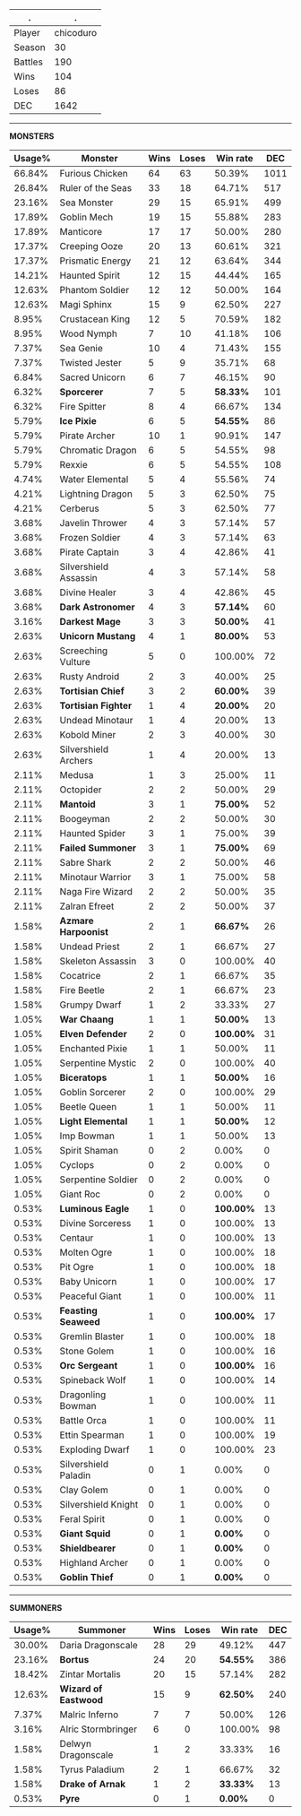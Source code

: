 .|.
|-|-
Player|chicoduro
Season|30
Battles|190
Wins|104
Loses|86
DEC|1642

---
**MONSTERS**

Usage%|Monster|Wins|Loses|Win rate|DEC|
-|-|-|-|-|-|
66.84%|Furious Chicken|64|63|50.39%|1011|
26.84%|Ruler of the Seas|33|18|64.71%|517|
23.16%|Sea Monster|29|15|65.91%|499|
17.89%|Goblin Mech|19|15|55.88%|283|
17.89%|Manticore|17|17|50.00%|280|
17.37%|Creeping Ooze|20|13|60.61%|321|
17.37%|Prismatic Energy|21|12|63.64%|344|
14.21%|Haunted Spirit|12|15|44.44%|165|
12.63%|Phantom Soldier|12|12|50.00%|164|
12.63%|Magi Sphinx|15|9|62.50%|227|
8.95%|Crustacean King|12|5|70.59%|182|
8.95%|Wood Nymph|7|10|41.18%|106|
7.37%|Sea Genie|10|4|71.43%|155|
7.37%|Twisted Jester|5|9|35.71%|68|
6.84%|Sacred Unicorn|6|7|46.15%|90|
6.32%|**Sporcerer**|7|5|**58.33%**|101|
6.32%|Fire Spitter|8|4|66.67%|134|
5.79%|**Ice Pixie**|6|5|**54.55%**|86|
5.79%|Pirate Archer|10|1|90.91%|147|
5.79%|Chromatic Dragon|6|5|54.55%|98|
5.79%|Rexxie|6|5|54.55%|108|
4.74%|Water Elemental|5|4|55.56%|74|
4.21%|Lightning Dragon|5|3|62.50%|75|
4.21%|Cerberus|5|3|62.50%|77|
3.68%|Javelin Thrower|4|3|57.14%|57|
3.68%|Frozen Soldier|4|3|57.14%|63|
3.68%|Pirate Captain|3|4|42.86%|41|
3.68%|Silvershield Assassin|4|3|57.14%|58|
3.68%|Divine Healer|3|4|42.86%|45|
3.68%|**Dark Astronomer**|4|3|**57.14%**|60|
3.16%|**Darkest Mage**|3|3|**50.00%**|41|
2.63%|**Unicorn Mustang**|4|1|**80.00%**|53|
2.63%|Screeching Vulture|5|0|100.00%|72|
2.63%|Rusty Android|2|3|40.00%|25|
2.63%|**Tortisian Chief**|3|2|**60.00%**|39|
2.63%|**Tortisian Fighter**|1|4|**20.00%**|20|
2.63%|Undead Minotaur|1|4|20.00%|13|
2.63%|Kobold Miner|2|3|40.00%|30|
2.63%|Silvershield Archers|1|4|20.00%|13|
2.11%|Medusa|1|3|25.00%|11|
2.11%|Octopider|2|2|50.00%|29|
2.11%|**Mantoid**|3|1|**75.00%**|52|
2.11%|Boogeyman|2|2|50.00%|30|
2.11%|Haunted Spider|3|1|75.00%|39|
2.11%|**Failed Summoner**|3|1|**75.00%**|69|
2.11%|Sabre Shark|2|2|50.00%|46|
2.11%|Minotaur Warrior|3|1|75.00%|58|
2.11%|Naga Fire Wizard|2|2|50.00%|35|
2.11%|Zalran Efreet|2|2|50.00%|37|
1.58%|**Azmare Harpoonist**|2|1|**66.67%**|26|
1.58%|Undead Priest|2|1|66.67%|27|
1.58%|Skeleton Assassin|3|0|100.00%|40|
1.58%|Cocatrice|2|1|66.67%|35|
1.58%|Fire Beetle|2|1|66.67%|23|
1.58%|Grumpy Dwarf|1|2|33.33%|27|
1.05%|**War Chaang**|1|1|**50.00%**|13|
1.05%|**Elven Defender**|2|0|**100.00%**|31|
1.05%|Enchanted Pixie|1|1|50.00%|11|
1.05%|Serpentine Mystic|2|0|100.00%|40|
1.05%|**Biceratops**|1|1|**50.00%**|16|
1.05%|Goblin Sorcerer|2|0|100.00%|29|
1.05%|Beetle Queen|1|1|50.00%|11|
1.05%|**Light Elemental**|1|1|**50.00%**|12|
1.05%|Imp Bowman|1|1|50.00%|13|
1.05%|Spirit Shaman|0|2|0.00%|0|
1.05%|Cyclops|0|2|0.00%|0|
1.05%|Serpentine Soldier|0|2|0.00%|0|
1.05%|Giant Roc|0|2|0.00%|0|
0.53%|**Luminous Eagle**|1|0|**100.00%**|13|
0.53%|Divine Sorceress|1|0|100.00%|13|
0.53%|Centaur|1|0|100.00%|13|
0.53%|Molten Ogre|1|0|100.00%|18|
0.53%|Pit Ogre|1|0|100.00%|18|
0.53%|Baby Unicorn|1|0|100.00%|17|
0.53%|Peaceful Giant|1|0|100.00%|11|
0.53%|**Feasting Seaweed**|1|0|**100.00%**|17|
0.53%|Gremlin Blaster|1|0|100.00%|18|
0.53%|Stone Golem|1|0|100.00%|16|
0.53%|**Orc Sergeant**|1|0|**100.00%**|16|
0.53%|Spineback Wolf|1|0|100.00%|14|
0.53%|Dragonling Bowman|1|0|100.00%|11|
0.53%|Battle Orca|1|0|100.00%|11|
0.53%|Ettin Spearman|1|0|100.00%|19|
0.53%|Exploding Dwarf|1|0|100.00%|23|
0.53%|Silvershield Paladin|0|1|0.00%|0|
0.53%|Clay Golem|0|1|0.00%|0|
0.53%|Silvershield Knight|0|1|0.00%|0|
0.53%|Feral Spirit|0|1|0.00%|0|
0.53%|**Giant Squid**|0|1|**0.00%**|0|
0.53%|**Shieldbearer**|0|1|**0.00%**|0|
0.53%|Highland Archer|0|1|0.00%|0|
0.53%|**Goblin Thief**|0|1|**0.00%**|0|

---
**SUMMONERS**

Usage%|Summoner|Wins|Loses|Win rate|DEC|
-|-|-|-|-|-|
30.00%|Daria Dragonscale|28|29|49.12%|447|
23.16%|**Bortus**|24|20|**54.55%**|386|
18.42%|Zintar Mortalis|20|15|57.14%|282|
12.63%|**Wizard of Eastwood**|15|9|**62.50%**|240|
7.37%|Malric Inferno|7|7|50.00%|126|
3.16%|Alric Stormbringer|6|0|100.00%|98|
1.58%|Delwyn Dragonscale|1|2|33.33%|16|
1.58%|Tyrus Paladium|2|1|66.67%|32|
1.58%|**Drake of Arnak**|1|2|**33.33%**|13|
0.53%|**Pyre**|0|1|**0.00%**|0|

